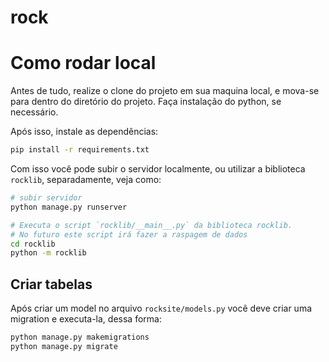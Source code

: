 # rock

# Como rodar local

Antes de tudo, realize o clone do projeto em sua maquina local, e mova-se para dentro do diretório do projeto. Faça instalação do python, se necessário.

Após isso, instale as dependências:

```sh
pip install -r requirements.txt
```

Com isso você pode subir o servidor localmente, ou utilizar a biblioteca `rocklib`, separadamente, veja como:

```sh
# subir servidor
python manage.py runserver

# Executa o script `rocklib/__main__.py` da biblioteca rocklib.
# No futuro este script irá fazer a raspagem de dados
cd rocklib
python -m rocklib
```

## Criar tabelas

Após criar um model no arquivo `rocksite/models.py` você deve criar uma migration e executa-la, dessa forma:

```sh
python manage.py makemigrations
python manage.py migrate
```
